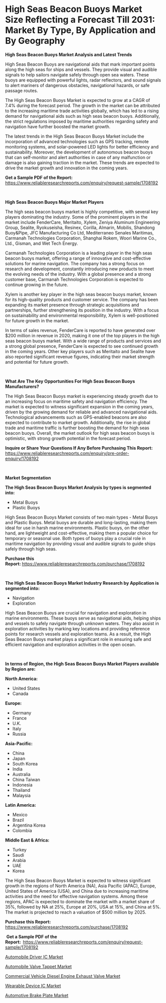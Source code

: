 <p><h1>High Seas Beacon Buoys Market Size Reflecting a Forecast Till 2031: Market By Type, By Application and By Geography</h1></p><p><strong>High Seas Beacon Buoys Market Analysis and Latest Trends</strong></p>
<p><p>High Seas Beacon Buoys are navigational aids that mark important points along the high seas for ships and vessels. They provide visual and audible signals to help sailors navigate safely through open sea waters. These buoys are equipped with powerful lights, radar reflectors, and sound signals to alert mariners of dangerous obstacles, navigational hazards, or safe passage routes.</p><p>The High Seas Beacon Buoys Market is expected to grow at a CAGR of 7.4% during the forecast period. The growth in the market can be attributed to the increasing maritime trade activities globally, which has led to a rising demand for navigational aids such as high seas beacon buoys. Additionally, the strict regulations imposed by maritime authorities regarding safety and navigation have further boosted the market growth.</p><p>The latest trends in the High Seas Beacon Buoys Market include the incorporation of advanced technologies such as GPS tracking, remote monitoring systems, and solar-powered LED lights for better efficiency and sustainability. Moreover, the development of autonomous beacon buoys that can self-monitor and alert authorities in case of any malfunction or damage is also gaining traction in the market. These trends are expected to drive the market growth and innovation in the coming years.</p></p>
<p><strong>Get a Sample PDF of the Report:&nbsp;</strong> <a href="https://www.reliableresearchreports.com/enquiry/request-sample/1708192">https://www.reliableresearchreports.com/enquiry/request-sample/1708192</a></p>
<p>&nbsp;</p>
<p><strong>High Seas Beacon Buoys Major Market Players</strong></p>
<p><p>The high seas beacon buoys market is highly competitive, with several key players dominating the industry. Some of the prominent players in the market include FenderCare, Meritaito, Xylem, Zeniya Aluminum Engineering Group, Sealite, Ryokuseisha, Resinex, Corilla, Almarin, Mobilis, Shandong Buoy&Pipe, JFC Manufacturing Co Ltd, Mediterraneo Senales Maritimas, Carmanah Technologies Corporation, Shanghai Rokem, Woori Marine Co., Ltd., Gisman, and Wet Tech Energy.</p><p>Carmanah Technologies Corporation is a leading player in the high seas beacon buoys market, offering a range of innovative and cost-effective solutions for marine navigation. The company has a strong focus on research and development, constantly introducing new products to meet the evolving needs of the industry. With a global presence and a strong customer base, Carmanah Technologies Corporation is expected to continue growing in the future.</p><p>Xylem is another key player in the high seas beacon buoys market, known for its high-quality products and customer service. The company has been expanding its market presence through strategic acquisitions and partnerships, further strengthening its position in the industry. With a focus on sustainability and environmental responsibility, Xylem is well-positioned for future growth in the market.</p><p>In terms of sales revenue, FenderCare is reported to have generated over $200 million in revenue in 2020, making it one of the top players in the high seas beacon buoys market. With a wide range of products and services and a strong global presence, FenderCare is expected to see continued growth in the coming years. Other key players such as Meritaito and Sealite have also reported significant revenue figures, indicating their market strength and potential for future growth.</p></p>
<p>&nbsp;</p>
<p><strong>What Are The Key Opportunities For High Seas Beacon Buoys Manufacturers?</strong></p>
<p><p>The High Seas Beacon Buoys market is experiencing steady growth due to an increasing focus on maritime safety and navigation efficiency. The market is expected to witness significant expansion in the coming years, driven by the growing demand for reliable and advanced navigational aids. Technological advancements such as GPS-enabled beacons are also expected to contribute to market growth. Additionally, the rise in global trade and maritime traffic is further boosting the demand for high seas beacon buoys. Overall, the market outlook for high seas beacon buoys is optimistic, with strong growth potential in the forecast period.</p></p>
<p><strong>Inquire or Share Your Questions If Any Before Purchasing This Report:</strong> <a href="https://www.reliableresearchreports.com/enquiry/pre-order-enquiry/1708192">https://www.reliableresearchreports.com/enquiry/pre-order-enquiry/1708192</a></p>
<p>&nbsp;</p>
<p><strong>Market Segmentation</strong></p>
<p><strong>The High Seas Beacon Buoys Market Analysis by types is segmented into:</strong></p>
<p><ul><li>Metal Buoys</li><li>Plastic Buoys</li></ul></p>
<p><p>High Seas Beacon Buoys Market consists of two main types - Metal Buoys and Plastic Buoys. Metal buoys are durable and long-lasting, making them ideal for use in harsh marine environments. Plastic buoys, on the other hand, are lightweight and cost-effective, making them a popular choice for temporary or seasonal use. Both types of buoys play a crucial role in maritime navigation by providing visual and audible signals to guide ships safely through high seas.</p></p>
<p><strong>Purchase this Report:&nbsp;</strong><a href="https://www.reliableresearchreports.com/purchase/1708192">https://www.reliableresearchreports.com/purchase/1708192</a></p>
<p>&nbsp;</p>
<p><strong>The High Seas Beacon Buoys Market Industry Research by Application is segmented into:</strong></p>
<p><ul><li>Navigation</li><li>Exploration</li></ul></p>
<p><p>High Seas Beacon Buoys are crucial for navigation and exploration in marine environments. These buoys serve as navigational aids, helping ships and vessels to safely navigate through unknown waters. They also assist in exploration activities by marking key locations and providing reference points for research vessels and exploration teams. As a result, the High Seas Beacon Buoys market plays a significant role in ensuring safe and efficient navigation and exploration activities in the open ocean.</p></p>
<p>&nbsp;</p>
<p><strong>In terms of Region, the High Seas Beacon Buoys Market Players available by Region are:</strong></p>
<p>
    <p> <strong> North America: </strong>
        <ul>
            <li>United States</li>
            <li>Canada</li>
        </ul>
        </p> 
    <p> <strong> Europe: </strong>
        <ul>
            <li>Germany</li>
            <li>France</li>
            <li>U.K.</li>
            <li>Italy</li>
            <li>Russia</li>
        </ul>
        </p> 
    <p> <strong> Asia-Pacific: </strong>
        <ul>
            <li>China</li>
            <li>Japan</li>
            <li>South Korea</li>
            <li>India</li>
            <li>Australia</li>
            <li>China Taiwan</li>
            <li>Indonesia</li>
            <li>Thailand</li>
            <li>Malaysia</li>
        </ul>
        </p> 
    <p> <strong> Latin America: </strong>
        <ul>
            <li>Mexico</li>
            <li>Brazil</li>
            <li>Argentina Korea</li>
            <li>Colombia</li>
        </ul>
        </p> 
    <p> <strong> Middle East & Africa: </strong>
        <ul>
            <li>Turkey</li>
            <li>Saudi</li>
            <li>Arabia</li>
            <li>UAE</li>
            <li>Korea</li>
        </ul>
    </p>
    </p>
<p><p>The High Seas Beacon Buoys Market is expected to witness significant growth in the regions of North America (NA), Asia Pacific (APAC), Europe, United States of America (USA), and China due to increasing maritime activities and the need for effective navigation systems. Among these regions, APAC is expected to dominate the market with a market share of 35%, followed by NA at 25%, Europe at 20%, USA at 15%, and China at 5%. The market is projected to reach a valuation of $500 million by 2025.</p></p>
<p><strong>Purchase this Report: </strong><a href="https://www.reliableresearchreports.com/purchase/1708192">https://www.reliableresearchreports.com/purchase/1708192</a></p>
<p>&nbsp;<strong>Get a Sample PDF of the Report:&nbsp;&nbsp;</strong><a href="https://www.reliableresearchreports.com/enquiry/request-sample/1708192">https://www.reliableresearchreports.com/enquiry/request-sample/1708192</a></p>
<p><strong></strong></p>
<p><p><a href="https://issuu.com/reportprime-2/docs/automobile-driver-ic-market-size-2030.pptx">Automobile Driver IC Market</a></p><p><a href="https://github.com/Sarissaschmalingtr6fz2739/Market-Research-Report-List-1/blob/main/automobile-valve-tappet-market.md">Automobile Valve Tappet Market</a></p><p><a href="https://github.com/jj19131/Market-Research-Report-List-1/blob/main/commercial-vehicle-diesel-engine-exhaust-valve-market.md">Commercial Vehicle Diesel Engine Exhaust Valve Market</a></p><p><a href="https://issuu.com/reportprime-2/docs/wearable-device-ic-market-size-2030.pptx">Wearable Device IC Market</a></p><p><a href="https://github.com/jodemen/Market-Research-Report-List-1/blob/main/automotive-brake-plate-market.md">Automotive Brake Plate Market</a></p></p>